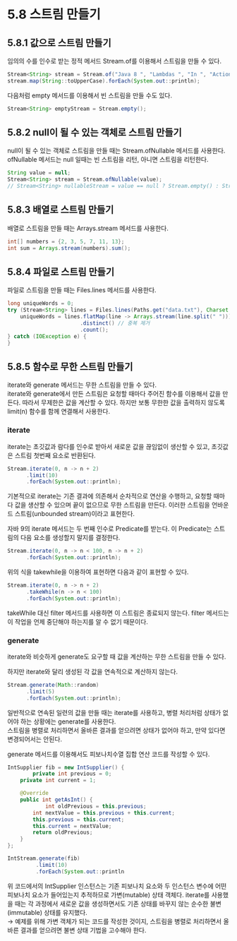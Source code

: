 # 5.8 스트림 만들기

## 5.8.1 값으로 스트림 만들기
임의의 수를 인수로 받는 정적 메서드 Stream.of를 이용해서 스트림을 만들 수 있다.

```java
Stream<String> stream = Stream.of("Java 8 ", "Lambdas ", "In ", "Action");
stream.map(String::toUpperCase).forEach(System.out::println);
```

다음처럼 empty 메서드를 이용해서 빈 스트림을 만들 수도 있다.

```java
Stream<String> emptyStream = Stream.empty();
```

## 5.8.2 null이 될 수 있는 객체로 스트림 만들기
null이 될 수 있는 객체로 스트림을 만들 때는 Stream.ofNullable 메서드를 사용한다.   
ofNullable 메서드는 null 일때는 빈 스트림을 리턴, 아니면 스트림을 리턴한다.

```java
String value = null;
Stream<String> stream = Stream.ofNullable(value);
// Stream<String> nullableStream = value == null ? Stream.empty() : Stream.of(value);
```

## 5.8.3 배열로 스트림 만들기
배열로 스트림을 만들 때는 Arrays.stream 메서드를 사용한다.

```java
int[] numbers = {2, 3, 5, 7, 11, 13};
int sum = Arrays.stream(numbers).sum();
```

## 5.8.4 파일로 스트림 만들기
파일로 스트림을 만들 때는 Files.lines 메서드를 사용한다.

```java
long uniqueWords = 0;
try (Stream<String> lines = Files.lines(Paths.get("data.txt"), Charset.defaultCharset())) {
    uniqueWords = lines.flatMap(line -> Arrays.stream(line.split(" "))) // 띄어쓰기 기준으로 배열화
                       .distinct() // 중복 제거
                       .count();
} catch (IOException e) {
}
```

## 5.8.5 함수로 무한 스트림 만들기
iterate와 generate 메서드는 무한 스트림을 만들 수 있다.   
iterate와 generate에서 만든 스트림은 요청할 때마다 주어진 함수를 이용해서 값을 만든다. 따라서 무제한은 값을 계산할 수 있다. 하지만 보통 무한한 값을 출력하지 않도록 limit(n) 함수를 함께 연결해서 사용한다.

### iterate
iterate는 초깃값과 람다를 인수로 받아서 새로운 값을 끊임없이 생산할 수 있고, 초깃값은 스트림 첫번째 요소로 반환된다.

```java
Stream.iterate(0, n -> n + 2)
      .limit(10)
      .forEach(System.out::println);
```

기본적으로 iterate는 기존 결과에 의존해서 순차적으로 연산을 수행하고, 요청할 때마다 값을 생산할 수 있으며 끝이 없으므로 무한 스트림을 만든다. 이러한 스트림을 언바운드 스트림(unbounded stream)이라고 표현한다.

자바 9의 iterate 메서드는 두 번째 인수로 Predicate를 받는다. 이 Predicate는 스트림의 다음 요소를 생성할지 말지를 결정한다.

```java
Stream.iterate(0, n -> n < 100, n -> n + 2)
      .forEach(System.out::println);
```

위의 식을 takewhile을 이용하여 표현하면 다음과 같이 표현할 수 있다.    
    
```java
Stream.iterate(0, n -> n + 2)
      .takeWhile(n -> n < 100) 
      .forEach(System.out::println);
```

takeWhile 대신 filter 메서드를 사용하면 이 스트림은 종료되지 않는다. filter 메서드는 이 작업을 언제 중단해야 하는지를 알 수 없기 때문이다.

### generate
iterate와 비슷하게 generate도 요구할 때 값을 계산하는 무한 스트림을 만들 수 있다.

하지만 iterate와 달리 생성된 각 값을 연속적으로 계산하지 않는다.

```java
Stream.generate(Math::random)
      .limit(5)
      .forEach(System.out::println);
```

일반적으로 연속된 일련의 값을 만들 때는 iterate를 사용하고, 병렬 처리처럼 상태가 없어야 하는 상황에는 generate를 사용한다.   
스트림을 병렬로 처리하면서 올바른 결과를 얻으려면 상태가 없어야 하고, 만약 있다면 변경되어서는 안된다.


generate 메서드를 이용해서도 피보나치수열 집합 연산 코드를 작성할 수 있다.

```java
IntSupplier fib = new IntSupplier() {
		private int previous = 0;
    private int current = 1;

    @Override
    public int getAsInt() {
		    int oldPrevious = this.previous;
        int nextValue = this.previous + this.current;
        this.previous = this.current;
        this.current = nextValue;
        return oldPrevious;
    }
};

IntStream.generate(fib)
         .limit(10)
         .forEach(System.out::println
```

위 코드에서의 IntSupplier 인스턴스는 기존 피보나치 요소와 두 인스턴스 변수에 어떤 피보나치 요소가 들어있는지 추적하므로 가변(mutable) 상태 객체다. iterate를 사용했을 때는 각 과정에서 새로운 값을 생성하면서도 기존 상태를 바꾸지 않는 순수한 불변(immutable) 상태를 유지했다.    
→ 예제를 위해 가변 객체가 되는 코드를 작성한 것이지, 스트림을 병렬로 처리하면서 올바른 결과를 얻으려면 불변 상태 기법을 고수해야 한다.

